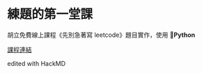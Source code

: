 # 練題的第一堂課
胡立免費線上課程《先別急著寫 leetcode》題目實作，使用 **🐍Python**

[課程連結](https://lidemy.com/p/alg101-leetcode)

edited with HackMD